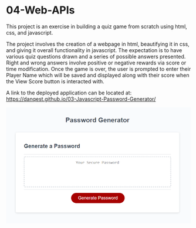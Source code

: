 # 04-Web-APIs

This project is an exercise in building a quiz game from scratch using html, css, and javascript.

The project involves the creation of a webpage in html, beautifying it in css, and giving it overall functionality in javascript. The expectation is to have various quiz questions drawn and a series of possible answers presented. Right and wrong answers involve positive or negative rewards via score or time modification. Once the game is over, the user is prompted to enter their Player Name which will be saved and displayed along with their score when the View Score button is interacted with.

A link to the deployed application can be located at: https://danqest.github.io/03-Javascript-Password-Generator/

![password-generator](https://github.com/Danqest/03-Javascript-Password-Generator/blob/main/assets/images/password-generator.png)
